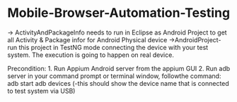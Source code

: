 # Mobile-Browser-Automation-Testing

-> ActivityAndPackageInfo needs to run in Eclipse as Android Project to get all Activity & Package infor for Android Physical device
->AndroidProject-run this project in TestNG mode connecting the device with your test system. The execution is going to happen on real device.

Precondition: 1. Run Appium Android server from the appium GUI
2. Run adb server in your command prompt or terminal window, followthe command:
adb start
adb devices (-this should show the device name that is connected to test system via USB)


